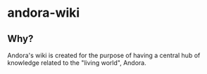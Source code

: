 # andora-wiki

## Why?

Andora's wiki is created for the purpose of having a central hub of knowledge related to the "living world", Andora.
